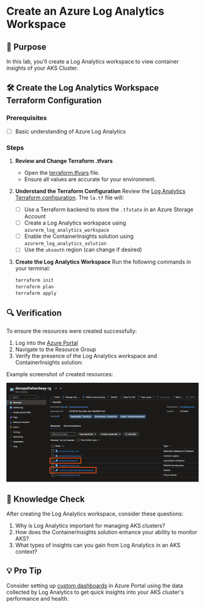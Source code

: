 # Create an Azure Log Analytics Workspace

## 🎯 Purpose
In this lab, you'll create a Log Analytics workspace to view container insights of your AKS Cluster.

## 🛠️ Create the Log Analytics Workspace Terraform Configuration

### Prerequisites
- [ ] Basic understanding of Azure Log Analytics

### Steps

1. **Review and Change Terraform .tfvars**
   - Open the [terraform.tfvars](https://github.com/thomast1906/DevOps-The-Hard-Way-Azure/tree/main/2-Terraform-AZURE-Services-Creation/3-log-analytics/terraform.tfvars) file.
   - Ensure all values are accurate for your environment.

2. **Understand the Terraform Configuration**
   Review the [Log Analytics Terraform configuration](https://github.com/thomast1906/DevOps-The-Hard-Way-Azure/tree/main/2-Terraform-AZURE-Services-Creation/3-log-analytics). The `la.tf` file will:
   - [ ] Use a Terraform backend to store the `.tfstate` in an Azure Storage Account
   - [ ] Create a Log Analytics workspace using `azurerm_log_analytics_workspace`
   - [ ] Enable the ContainerInsights solution using `azurerm_log_analytics_solution`
   - [ ] Use the `uksouth` region (can change if desired)

3. **Create the Log Analytics Workspace**
   Run the following commands in your terminal:
   ```bash
   terraform init
   terraform plan
   terraform apply
   ```

## 🔍 Verification
To ensure the resources were created successfully:
1. Log into the [Azure Portal](https://portal.azure.com)
2. Navigate to the Resource Group
3. Verify the presence of the Log Analytics workspace and ContainerInsights solution:

Example screenshot of created resources:

![](images/la.png)

## 🧠 Knowledge Check

After creating the Log Analytics workspace, consider these questions:
1. Why is Log Analytics important for managing AKS clusters?
2. How does the ContainerInsights solution enhance your ability to monitor AKS?
3. What types of insights can you gain from Log Analytics in an AKS context?

## 💡 Pro Tip

Consider setting up [custom dashboards](https://azure.microsoft.com/en-gb/free/search/?ef_id=_k_Cj0KCQjwr9m3BhDHARIsANut04aW1Bkx-AcJ5QGbPg_zxVIQw_txn1OWbyl-KpP1uzi0WxsLeZHjZDEaAmGcEALw_wcB_k_&OCID=AIDcmm3bvqzxp1_SEM__k_Cj0KCQjwr9m3BhDHARIsANut04aW1Bkx-AcJ5QGbPg_zxVIQw_txn1OWbyl-KpP1uzi0WxsLeZHjZDEaAmGcEALw_wcB_k_&gad_source=1&gclid=Cj0KCQjwr9m3BhDHARIsANut04aW1Bkx-AcJ5QGbPg_zxVIQw_txn1OWbyl-KpP1uzi0WxsLeZHjZDEaAmGcEALw_wcB) in Azure Portal using the data collected by Log Analytics to get quick insights into your AKS cluster's performance and health.
